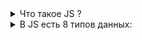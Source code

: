 <details>
<summary>
Что такое JS ?
</summary>

### JS - язык программирования, который позволяет создавать динамический контент, управлять мультимедиа, анимировать изображения и делать многое другое.

![JS-w-Machine-Learning](https://github.com/user-attachments/assets/77e54733-5f60-4de9-b19c-f78167b67a6a)


### В 1995 году она называлась Mocha. В 1996 года она начала сотрудничать с ECMA International, чтобы сделать JavaScript стандартым. С тех пор стандартизированный JavaScript называется ECMAScript.
![5dea5ac04cd2c5392c0528ad075dca69](https://github.com/user-attachments/assets/c1bf1e7f-9c5a-4f3b-a8c4-c2f083d8b4f5)
</details>
<details>
<summary>
В JS есть 8 типов данных: 
</summary>
  
# 7 из них относятся к группе primitive и 1 к object.

## Primitive:

### 1) number, 
### 2) string,
### 3) boolean,
### 4) undefined,
### 5) bigInt,
### 6) symbol,
### 7) null.

![mwsnap005](https://github.com/user-attachments/assets/ce739bf8-2312-43d8-9e62-aac225abfe9d)
</details>
